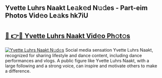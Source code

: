 ## Yvette Luhrs Naakt Le𝚊k𝚎d N𝚞𝚍es - Part-eim Photos Vid𝚎o Le𝚊ks hk7iU

# <h2><a href="http://fb5qqx.evod.top/?m=Yvette+Luhrs+Naakt">🔗 👉🔴 Yvette Luhrs Naakt Vid𝚎o Ph𝚘t𝚘s</a></h2>

[![Yvette Luhrs Naakt N𝚞d𝚎s](https://i.imgur.com/8V9OHl7.gif)](http://fb5qqx.evod.top/?m=Yvette+Luhrs+Naakt)
Social media sensation Yvette Luhrs Naakt, recognized for sharing lifestyle and dance content, including dance performances and vlogs. A public figure like Yvette Luhrs Naakt, with a large following and a strong voice, can inspire and motivate others to make a difference. 
